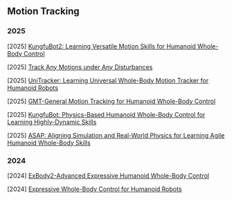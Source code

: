 ## Motion Tracking

### 2025

[2025] [KungfuBot2: Learning Versatile Motion Skills for Humanoid Whole-Body Control](https://arxiv.org/abs/2509.16638)

[2025] [Track Any Motions under Any Disturbances](https://arxiv.org/abs/2509.13833)

[2025] [UniTracker: Learning Universal Whole-Body Motion Tracker for Humanoid Robots](https://arxiv.org/abs/2507.07356)

[2025] [GMT-General Motion Tracking for Humanoid Whole-Body Control](https://arxiv.org/abs/2506.14770)

[2025] [KungfuBot: Physics-Based Humanoid Whole-Body Control for Learning Highly-Dynamic Skills](https://arxiv.org/abs/2506.12851)

[2025] [ASAP: Aligning Simulation and Real-World Physics for Learning Agile Humanoid Whole-Body Skills](https://arxiv.org/abs/2502.01143)



### 2024

[2024] [ExBody2-Advanced Expressive Humanoid Whole-Body Control](https://arxiv.org/abs/2412.13196)

[2024] [Expressive Whole-Body Control for Humanoid Robots](https://arxiv.org/abs/2402.16796)
